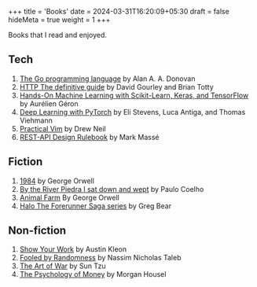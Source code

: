 +++
title = 'Books'
date = 2024-03-31T16:20:09+05:30
draft = false
hideMeta = true
weight = 1
+++

Books that I read and enjoyed.

## Tech

1. [The Go programming language](https://www.gopl.io/) by Alan A. A. Donovan
2. [HTTP The definitive guide](https://www.oreilly.com/library/view/http-the-definitive/1565925092/) by David Gourley and Brian Totty
3. [Hands-On Machine Learning with Scikit-Learn, Keras, and TensorFlow](https://www.oreilly.com/library/view/hands-on-machine-learning/9781492032632/) by Aurélien Géron
4. [Deep Learning with PyTorch](https://www.manning.com/books/deep-learning-with-pytorch) by Eli Stevens, Luca Antiga, and Thomas Viehmann
5. [Practical Vim](https://pragprog.com/titles/dnvim2/practical-vim-second-edition/) by Drew Neil
6. [REST-API Design Rulebook](https://www.oreilly.com/library/view/rest-api-design/9781449317904/) by Mark Massé

## Fiction

1. [1984](https://www.goodreads.com/book/show/61439040-1984) by George Orwell
2. [By the River Piedra I sat down and wept](https://www.goodreads.com/book/show/1428.By_the_River_Piedra_I_Sat_Down_and_Wept) by Paulo Coelho
3. [Animal Farm](https://www.goodreads.com/book/show/170448.Animal_Farm) By George Orwell
4. [Halo The Forerunner Saga series](https://en.wikipedia.org/wiki/Forerunner_Saga) by Greg Bear

## Non-fiction

1. [Show Your Work](https://www.goodreads.com/en/book/show/18290401) by Austin Kleon
2. [Fooled by Randomness](https://www.goodreads.com/book/show/38315.Fooled_by_Randomness) by Nassim Nicholas Taleb
3. [The Art of War](https://www.goodreads.com/book/show/10534.The_Art_of_War) by Sun Tzu
4. [The Psychology of Money](https://www.goodreads.com/book/show/41881472-the-psychology-of-money) by Morgan Housel
